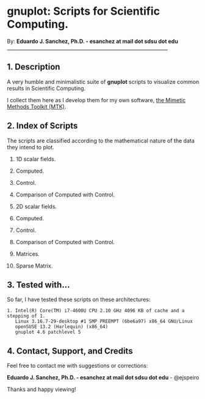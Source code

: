 # gnuplot: Scripts for Scientific Computing.

By: **Eduardo J. Sanchez, Ph.D. - esanchez at mail dot sdsu dot edu**
    __________________________________________________________________

## 1. Description

A very humble and minimalistic suite of **gnuplot** scripts to visualize common
results in Scientific Computing.

I collect them here as I develop them for my own software,
[the Mimetic Methods Toolkit (MTK)](https://github.com/ejspeiro/MTK).

## 2. Index of Scripts

The scripts are classified according to the mathematical nature of the data
they intend to plot.

1. 1D scalar fields.
  1. Computed.
  2. Control.
  3. Comparison of Computed with Control.

2. 2D scalar fields.
  1. Computed.
  2. Control.
  3. Comparison of Computed with Control.

3. Matrices.
  1. Sparse Matrix.

## 3. Tested with...

So far, I have tested these scripts on these architectures:

```
1. Intel(R) Core(TM) i7-4600U CPU 2.10 GHz 4096 KB of cache and a stepping of 1.
   Linux 3.16.7-29-desktop #1 SMP PREEMPT (6be6a97) x86_64 GNU/Linux
   openSUSE 13.2 (Harlequin) (x86_64)
   gnuplot 4.6 patchlevel 5
```

## 4. Contact, Support, and Credits

Feel free to contact me with suggestions or corrections:

**Eduardo J. Sanchez, Ph.D. - esanchez at mail dot sdsu dot edu** - @ejspeiro

Thanks and happy viewing!
